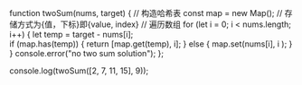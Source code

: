 
function twoSum(nums, target) {
  // 构造哈希表
  const map = new Map(); // 存储方式为{值，下标}即{value, index}
  // 遍历数组
  for (let i = 0; i < nums.length; i++) {
      let temp = target - nums[i];   
      if (map.has(temp)) {
         return [map.get(temp), i]; 
      } else {
        map.set(nums[i], i );
      }
  }
  console.error("no two sum solution");
};

console.log(twoSum([2, 7, 11, 15], 9));